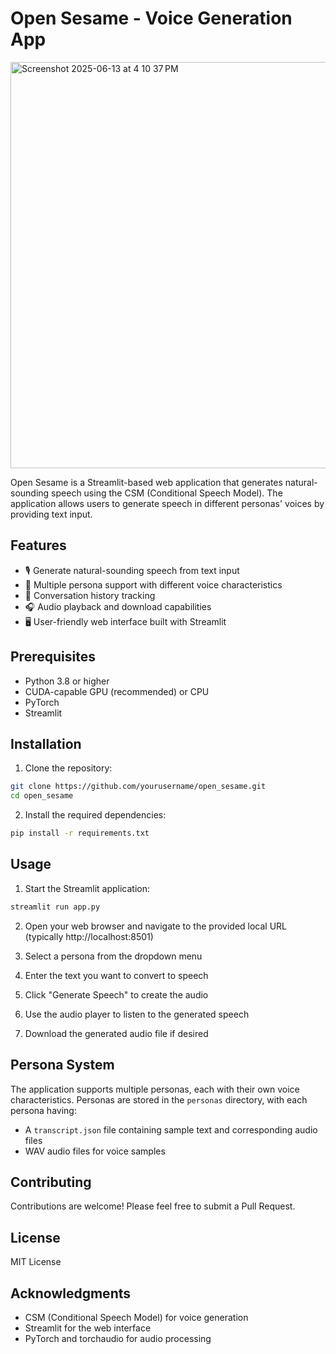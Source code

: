 # Open Sesame - Voice Generation App
<img width="650" alt="Screenshot 2025-06-13 at 4 10 37 PM" src="https://github.com/user-attachments/assets/4badc795-f1eb-4c31-b168-5f931e5f330f" />


Open Sesame is a Streamlit-based web application that generates natural-sounding speech using the CSM (Conditional Speech Model). The application allows users to generate speech in different personas' voices by providing text input.

## Features

- 🎙️ Generate natural-sounding speech from text input
- 👤 Multiple persona support with different voice characteristics
- 💬 Conversation history tracking
- 🎧 Audio playback and download capabilities
- 🖥️ User-friendly web interface built with Streamlit

## Prerequisites

- Python 3.8 or higher
- CUDA-capable GPU (recommended) or CPU
- PyTorch
- Streamlit

## Installation

1. Clone the repository:
```bash
git clone https://github.com/yourusername/open_sesame.git
cd open_sesame
```

2. Install the required dependencies:
```bash
pip install -r requirements.txt
```

## Usage

1. Start the Streamlit application:
```bash
streamlit run app.py
```

2. Open your web browser and navigate to the provided local URL (typically http://localhost:8501)

3. Select a persona from the dropdown menu
4. Enter the text you want to convert to speech
5. Click "Generate Speech" to create the audio
6. Use the audio player to listen to the generated speech
7. Download the generated audio file if desired

## Persona System

The application supports multiple personas, each with their own voice characteristics. Personas are stored in the `personas` directory, with each persona having:
- A `transcript.json` file containing sample text and corresponding audio files
- WAV audio files for voice samples

## Contributing

Contributions are welcome! Please feel free to submit a Pull Request.

## License

MIT License

## Acknowledgments

- CSM (Conditional Speech Model) for voice generation
- Streamlit for the web interface
- PyTorch and torchaudio for audio processing
